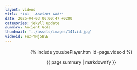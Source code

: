 ```yaml
---
layout: videos
title: "141 - Ancient Gods"
date: 2025-04-03 00:00:47 +0200
categories: jekyll update
summary: Ancient Gods
thumbnail: "../assets/images/141vid.jpg"
videoid: Fu2-YNj5BvE
---
```


<div style="text-align: center; margin-top: 20px;">
  {% include youtubePlayer.html id=page.videoid %}
  <p style="margin-top: 15px; font-size: 1.2em; color: #333;">
    <p>{{ page.summary | markdownify }}</p>
  </p>
</div>
